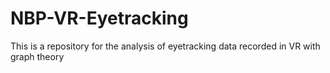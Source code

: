 # NBP-VR-Eyetracking
This is a repository for the analysis of eyetracking data recorded in VR with graph theory
